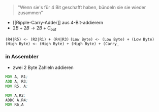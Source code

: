 > "Wenn sie's für 4 Bit geschafft haben, bündeln sie sie wieder zusammen"

- [[Ripple-Carry-Adder]] aus 4-Bit-addierern 
- $2B+2B \rightarrow 2B + C_{out}$


`(R4|R5) <- (R2|R1) + (R4|R3)`
`(Low Byte) <- (Low Byte) + (Low Byte)`
`(High Byte) <- (High Byte) + (High Byte) + (Carry_`

### in Assembler
- zwei $2$ Byte Zahleln addieren
```asm
MOV A, R1;
ADD A, R3;
MOV R5, A;

MOV A,R2;
ADDC A,R4;
MOV R6,A
```